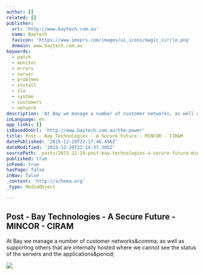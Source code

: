 ```yaml
---
author: []
related: []
publisher:
  url: 'http://www.baytech.com.au'
  name: Baytech
  favicon: 'https://www.imxprs.com/images/ui_icons/magic_circle.png'
  domain: www.baytech.com.au
keywords:
  - patch
  - monitor
  - errors
  - server
  - problems
  - install
  - sla
  - system
  - customers
  - network
description: 'At Bay we manage a number of customer networks, as well as supporting others that are internally hosted where we cannot see the status of the servers and the applications.'
inLanguage: en
app_links: []
isBasedOnUrl: 'http://www.baytech.com.au/the-power'
title: Post - Bay Technologies - A Secure Future - MINCOR - CIRAM
datePublished: '2015-12-29T22:17:46.456Z'
dateModified: '2015-12-29T22:14:37.305Z'
sourcePath: _posts/2015-12-29-post-bay-technologies-a-secure-future-mincor-ciram.md
published: true
inFeed: true
hasPage: false
inNav: false
_context: 'http://schema.org'
_type: MediaObject

---
```

<article style=""><h1>Post - Bay Technologies - A Secure Future - MINCOR - CIRAM</h1><p>At Bay we manage a number of customer networks&amp;comma; as well as supporting others that are internally hosted where we cannot see the status of the servers and the applications&amp;period;</p><img src="https://lh3.googleusercontent.com/z3ZeqFQ-oxLb8kw6ACNaf-oX7She8--wsYuCbXLRcoHjipgst6plJN0dfHf2AsZIhWZHZz_OoB05cymMRw=s1600" /></article>